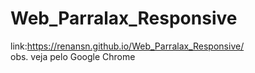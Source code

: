 # Web_Parralax_Responsive
link:https://renansn.github.io/Web_Parralax_Responsive/
<br>
obs. veja pelo Google Chrome

